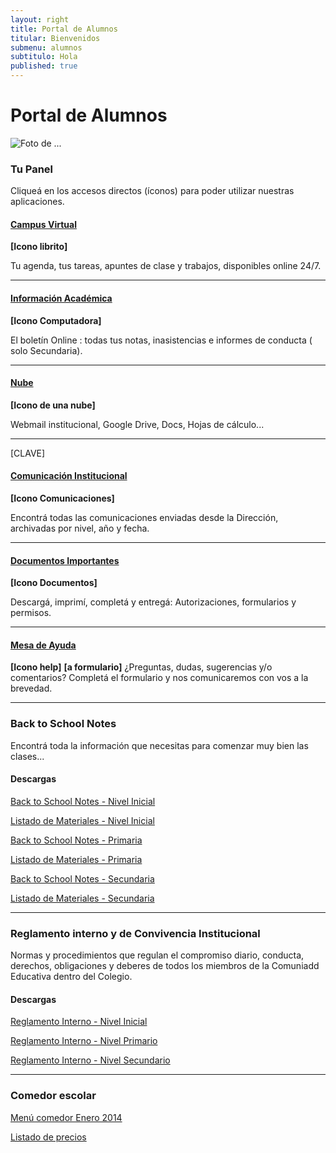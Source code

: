 ```yaml
---
layout: right
title: Portal de Alumnos
titular: Bienvenidos
submenu: alumnos
subtitulo: Hola
published: true
---
```


# Portal de Alumnos
 
![Foto de ...](http://placeimg.com/720/300/people)



### Tu Panel

Cliqueá en los accesos directos (íconos) para poder utilizar nuestras aplicaciones. 


#### [Campus Virtual]()
**[Icono librito]**

Tu agenda, tus tareas, apuntes de clase y trabajos, disponibles online 24/7.

---

#### [Información Académica]()
**[Icono Computadora]**

El boletín Online : todas tus notas, inasistencias e informes de conducta ( solo Secundaria). 

---

#### [Nube]()
**[Icono de una nube]**

 Webmail institucional, Google Drive, Docs, Hojas de cálculo...

---
[CLAVE]
#### [Comunicación Institucional]()
**[Icono Comunicaciones]**

Encontrá todas las comunicaciones enviadas desde la Dirección, archivadas por nivel, año y fecha.  

---

#### [Documentos Importantes]()
**[Icono Documentos]**

Descargá, imprimí, completá y entregá: Autorizaciones, formularios y permisos.  

---


#### [Mesa de Ayuda]()
**[Icono help]**
**[a formulario]**
¿Preguntas, dudas, sugerencias y/o comentarios? Completá el formulario y nos comunicaremos con vos a la brevedad. 

---


### Back to School Notes

Encontrá toda la información que necesitas para comenzar muy bien las clases... 

#### Descargas

[Back to School Notes - Nivel Inicial]() 

[Listado de Materiales - Nivel Inicial]() 

[Back to School Notes - Primaria]()

[Listado de Materiales - Primaria]() 

[Back to School Notes - Secundaria]()

[Listado de Materiales - Secundaria]() 

---

### Reglamento interno y de Convivencia Institucional

Normas y procedimientos que regulan el compromiso diario, conducta, derechos, obligaciones y deberes de todos los miembros de la Comuniadd Educativa dentro del Colegio.

#### Descargas

[Reglamento Interno - Nivel Inicial]() 

[Reglamento Interno - Nivel Primario]() 

[Reglamento Interno - Nivel Secundario]()


---


### Comedor escolar

[Menú comedor Enero 2014]()

[Listado de precios]()